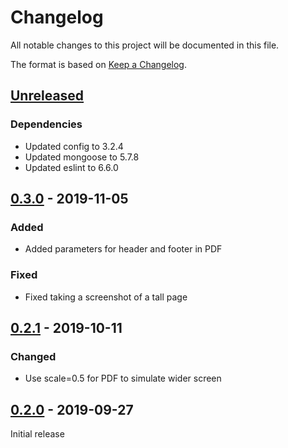 # Changelog

All notable changes to this project will be documented in this file.

The format is based on [Keep a Changelog](https://keepachangelog.com/en/1.0.0/).

## [Unreleased]

### Dependencies

- Updated config to 3.2.4
- Updated mongoose to 5.7.8
- Updated eslint to 6.6.0

## [0.3.0] - 2019-11-05

### Added

- Added parameters for header and footer in PDF

### Fixed

- Fixed taking a screenshot of a tall page

## [0.2.1] - 2019-10-11

### Changed

- Use scale=0.5 for PDF to simulate wider screen

## [0.2.0] - 2019-09-27

Initial release

[Unreleased]: https://github.com/biblibre/pikitia/compare/v0.3.0...master
[0.3.0]: https://github.com/biblibre/pikitia/compare/v0.2.1...v0.3.0
[0.2.1]: https://github.com/biblibre/pikitia/compare/v0.2.0...v0.2.1
[0.2.0]: https://github.com/biblibre/pikitia/releases/tag/v0.2.0
